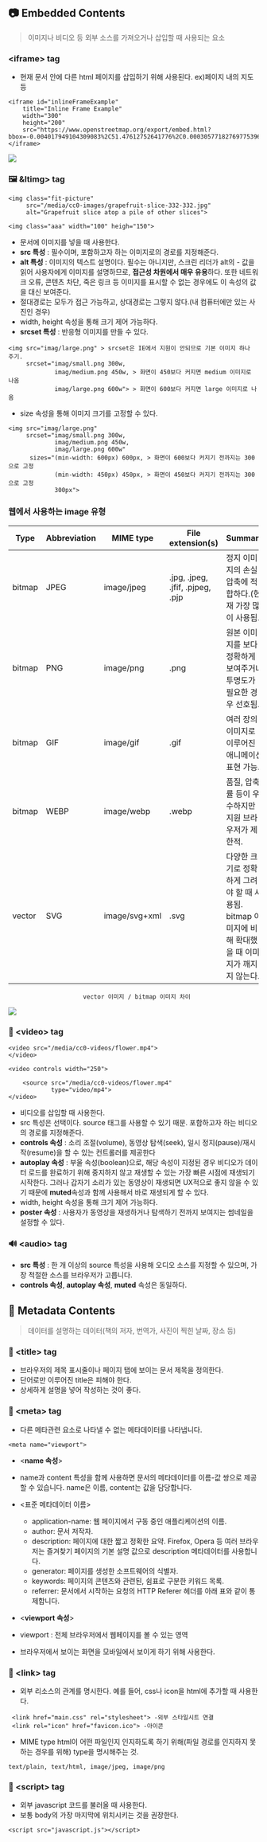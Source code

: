 ## 📷 Embedded Contents

> 이미지나 비디오 등 외부 소스를 가져오거나 삽입할 때 사용되는 요소

### &lt;iframe> tag

-   현재 문서 안에 다른 html 페이지를 삽입하기 위해 사용된다.
    ex)페이지 내의 지도 등

```
<iframe id="inlineFrameExample"
    title="Inline Frame Example"
    width="300"
    height="200"
    src="https://www.openstreetmap.org/export/embed.html?bbox=-0.004017949104309083%2C51.47612752641776%2C0.00030577182769775396%2C51.478569861898606&layer=mapnik">
</iframe>
```

![](https://images.velog.io/images/songjy377/post/63a1461f-0cce-4cc5-ab74-5d5e72a9c52a/image.png)

### 🖼️ &ltimg> tag

```
<img class="fit-picture"
     src="/media/cc0-images/grapefruit-slice-332-332.jpg"
     alt="Grapefruit slice atop a pile of other slices">

<img class="aaa" width="100" heigh="150">
```

-   문서에 이미지를 넣을 때 사용한다.
-   **src 특성** : 필수이며, 포함하고자 하는 이미지로의 경로를 지정해준다.
-   **alt 특성** : 이미지의 텍스트 설명이다. 필수는 아니지만, 스크린 리더가 alt의 - 값을 읽어 사용자에게 이미지를 설명하므로, **접근성 차원에서 매우 유용**하다. 또한 네트워크 오류, 콘텐츠 차단, 죽은 링크 등 이미지를 표시할 수 없는 경우에도 이 속성의 값을 대신 보여준다.
-   절대경로는 모두가 접근 가능하고, 상대경로는 그렇지 않다.(내 컴퓨터에만 있는 사진인 경우)
-   width, height 속성을 통해 크기 제어 가능하다.
-   **srcset 특성** : 반응형 이미지를 만들 수 있다.

```
<img src="imag/large.png" > srcset은 IE에서 지원이 안되므로 기본 이미지 하나 주기.
	 srcset="imag/small.png 300w,
     		 imag/medium.png 450w, > 화면이 450보다 커지면 medium 이미지로 나옴
             imag/large.png 600w"> > 화면이 600보다 커지면 large 이미지로 나옴
```

-   size 속성을 통해 이미지 크기를 고정할 수 있다.

```
<img src="imag/large.png"
	 srcset="imag/small.png 300w,
     		 imag/medium.png 450w,
             imag/large.png 600w"
      sizes="(min-width: 600px) 600px, > 화면이 600보다 커지기 전까지는 300으로 고정
      		 (min-width: 450px) 450px, > 화면이 450보다 커지기 전까지는 300으로 고정
             300px">
```

### 웹에서 사용하는 image 유형

| Type   | Abbreviation | MIME type     | File extension(s)                | Summary                                                                                              |
| ------ | ------------ | ------------- | -------------------------------- | ---------------------------------------------------------------------------------------------------- |
| bitmap | JPEG         | image/jpeg    | .jpg, .jpeg, .jfif, .pjpeg, .pjp | 정지 이미지의 손실 압축에 적합하다.(현재 가장 많이 사용됨.)                                          |
| bitmap | PNG          | image/png     | .png                             | 원본 이미지를 보다 정확하게 보여주거나 투명도가 필요한 경우 선호됨.                                  |
| bitmap | GIF          | image/gif     | .gif                             | 여러 장의 이미지로 이루어진 애니메이션 표현 가능.                                                    |
| bitmap | WEBP         | image/webp    | .webp                            | 품질, 압축률 등이 우수하지만 지원 브라우저가 제한적.                                                 |
| vector | SVG          | image/svg+xml | .svg                             | 다양한 크기로 정확하게 그려야 할 때 사용됨. bitmap 이미지에 비해 확대했을 때 이미지가 깨지지 않는다. |

                         vector 이미지 / bitmap 이미지 차이

![](https://images.velog.io/images/songjy377/post/57583d01-e835-422f-baaa-4ab79c97725c/image.png)

### 🎥 &lt;video> tag

```
<video src="/media/cc0-videos/flower.mp4">
</video>

<video controls width="250">

    <source src="/media/cc0-videos/flower.mp4"
            type="video/mp4">
</video>
```

-   비디오를 삽입할 때 사용한다.
-   src 특성은 선택이다. source 태그를 사용할 수 있기 때문. 포함하고자 하는 비디오의 경로를 지정해준다.
-   **controls 속성** : 소리 조절(volume), 동영상 탐색(seek), 일시 정지(pause)/재시작(resume)을 할 수 있는 컨트롤러를 제공한다
-   **autoplay 속성** : 부울 속성(boolean)으로, 해당 속성이 지정된 경우 비디오가 데이터 로드를 완료하기 위해 중지하지 않고 재생할 수 있는 가장 빠른 시점에 재생되기 시작한다. 그러나 갑자기 소리가 있는 동영상이 재생되면 UX적으로 좋지 않을 수 있기 때문에 **muted**속성과 함께 사용해서 바로 재생되게 할 수 있다.
-   width, height 속성을 통해 크기 제어 가능하다.
-   **poster 속성** : 사용자가 동영상을 재생하거나 탐색하기 전까지 보여지는 썸네일을 설정할 수 있다.

### 🔊 &lt;audio> tag

-   **src 특성** : 한 개 이상의 source 특성을 사용해 오디오 소스를 지정할 수 있으며, 가장 적절한 소스를 브라우저가 고릅니다.
-   **controls 속성**, **autoplay 속성**, **muted** 속성은 동일하다.

## 📘 Metadata Contents

> 데이터를 설명하는 데이터(책의 저자, 번역가, 사진이 찍힌 날짜, 장소 등)

### 📌 &lt;title> tag

-   브라우저의 제목 표시줄이나 페이지 탭에 보이는 문서 제목을 정의한다.
-   단어로만 이루어진 title은 피해야 한다.
-   상세하게 설명을 넣어 작성하는 것이 좋다.

### 📌 &lt;meta> tag

-   다른 메타관련 요소로 나타낼 수 없는 메타데이터를 나타냅니다.

```
<meta name="viewport">
```

-   <**name 속성**>
-   name과 content 특성을 함께 사용하면 문서의 메타데이터를 이름-값 쌍으로 제공할 수 있습니다. name은 이름, content는 값을 담당합니다.

-   &lt;표준 메타데이터 이름>
    -   application-name: 웹 페이지에서 구동 중인 애플리케이션의 이름.
    -   author: 문서 저작자.
    -   description: 페이지에 대한 짧고 정확한 요약. Firefox, Opera 등 여러 브라우저는 즐겨찾기 페이지의 기본 설명 값으로 description 메타데이터를 사용합니다.
    -   generator: 페이지를 생성한 소프트웨어의 식별자.
    -   keywords: 페이지의 콘텐츠와 관련된, 쉼표로 구분한 키워드 목록.
    -   referrer: 문서에서 시작하는 요청의 HTTP Referer 헤더를 아래 표와 같이 통제합니다.
-   <**viewport 속성**>
-   viewport : 전체 브라우저에서 웹페이지를 볼 수 있는 영역
-   브라우저에서 보이는 화면을 모바일에서 보이게 하기 위해 사용한다.

### 📌 &lt;link> tag

-   외부 리소스의 관계를 명시한다. 예를 들어, css나 icon을 html에 추가할 때 사용한다.

```
 <link href="main.css" rel="stylesheet"> -외부 스타일시트 연결
 <link rel="icon" href="favicon.ico"> -아이콘
```

-   MIME type
    html이 어떤 파일인지 인지하도록 하기 위해(파일 경로를 인지하지 못하는 경우를 위해) type을 명시해주는 것.

```
text/plain, text/html, image/jpeg, image/png
```

### 📌 &lt;script> tag

-   외부 javascript 코드를 불러올 때 사용한다.
-   보통 body의 가장 마지막에 위치시키는 것을 권장한다.
```
<script src="javascript.js"></script>
```
